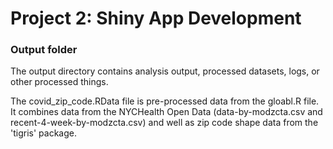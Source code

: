 # Project 2: Shiny App Development

### Output folder

The output directory contains analysis output, processed datasets, logs, or other processed things.

The covid_zip_code.RData file is pre-processed data from the gloabl.R file. It combines data from the NYCHealth Open Data (data-by-modzcta.csv and recent-4-week-by-modzcta.csv) and well as zip code shape data from the 'tigris' package.
